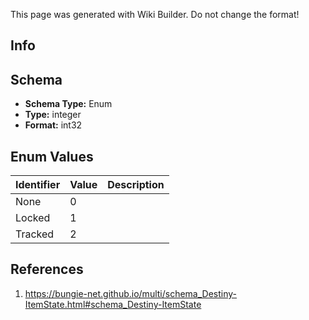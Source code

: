 <span class="wiki-builder">This page was generated with Wiki Builder. Do not change the format!</span>

## Info

## Schema
* **Schema Type:** Enum
* **Type:** integer
* **Format:** int32

## Enum Values
Identifier | Value | Description
---------- | ----- | -----------
None | 0 | 
Locked | 1 | 
Tracked | 2 | 

## References
1. https://bungie-net.github.io/multi/schema_Destiny-ItemState.html#schema_Destiny-ItemState
